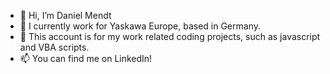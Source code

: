 - 👋 Hi, I’m Daniel Mendt
- 👀 I currently work for Yaskawa Europe, based in Germany.
- 🌱 This account is for my work related coding projects, such as javascript and VBA scripts.
- 📫 You can find me on LinkedIn!

<!---
dm-yeu/dm-yeu is a ✨ special ✨ repository because its `README.md` (this file) appears on your GitHub profile.
You can click the Preview link to take a look at your changes.
--->
